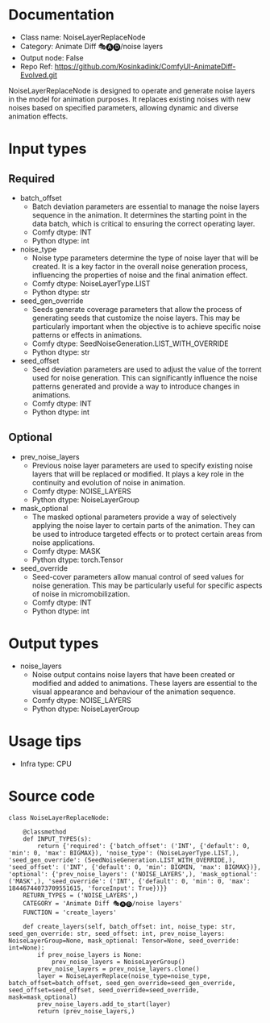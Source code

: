 # Documentation
- Class name: NoiseLayerReplaceNode
- Category: Animate Diff 🎭🅐🅓/noise layers
- Output node: False
- Repo Ref: https://github.com/Kosinkadink/ComfyUI-AnimateDiff-Evolved.git

NoiseLayerReplaceNode is designed to operate and generate noise layers in the model for animation purposes. It replaces existing noises with new noises based on specified parameters, allowing dynamic and diverse animation effects.

# Input types
## Required
- batch_offset
    - Batch deviation parameters are essential to manage the noise layers sequence in the animation. It determines the starting point in the data batch, which is critical to ensuring the correct operating layer.
    - Comfy dtype: INT
    - Python dtype: int
- noise_type
    - Noise type parameters determine the type of noise layer that will be created. It is a key factor in the overall noise generation process, influencing the properties of noise and the final animation effect.
    - Comfy dtype: NoiseLayerType.LIST
    - Python dtype: str
- seed_gen_override
    - Seeds generate coverage parameters that allow the process of generating seeds that customize the noise layers. This may be particularly important when the objective is to achieve specific noise patterns or effects in animations.
    - Comfy dtype: SeedNoiseGeneration.LIST_WITH_OVERRIDE
    - Python dtype: str
- seed_offset
    - Seed deviation parameters are used to adjust the value of the torrent used for noise generation. This can significantly influence the noise patterns generated and provide a way to introduce changes in animations.
    - Comfy dtype: INT
    - Python dtype: int
## Optional
- prev_noise_layers
    - Previous noise layer parameters are used to specify existing noise layers that will be replaced or modified. It plays a key role in the continuity and evolution of noise in animation.
    - Comfy dtype: NOISE_LAYERS
    - Python dtype: NoiseLayerGroup
- mask_optional
    - The masked optional parameters provide a way of selectively applying the noise layer to certain parts of the animation. They can be used to introduce targeted effects or to protect certain areas from noise applications.
    - Comfy dtype: MASK
    - Python dtype: torch.Tensor
- seed_override
    - Seed-cover parameters allow manual control of seed values for noise generation. This may be particularly useful for specific aspects of noise in micromobilization.
    - Comfy dtype: INT
    - Python dtype: int

# Output types
- noise_layers
    - Noise output contains noise layers that have been created or modified and added to animations. These layers are essential to the visual appearance and behaviour of the animation sequence.
    - Comfy dtype: NOISE_LAYERS
    - Python dtype: NoiseLayerGroup

# Usage tips
- Infra type: CPU

# Source code
```
class NoiseLayerReplaceNode:

    @classmethod
    def INPUT_TYPES(s):
        return {'required': {'batch_offset': ('INT', {'default': 0, 'min': 0, 'max': BIGMAX}), 'noise_type': (NoiseLayerType.LIST,), 'seed_gen_override': (SeedNoiseGeneration.LIST_WITH_OVERRIDE,), 'seed_offset': ('INT', {'default': 0, 'min': BIGMIN, 'max': BIGMAX})}, 'optional': {'prev_noise_layers': ('NOISE_LAYERS',), 'mask_optional': ('MASK',), 'seed_override': ('INT', {'default': 0, 'min': 0, 'max': 18446744073709551615, 'forceInput': True})}}
    RETURN_TYPES = ('NOISE_LAYERS',)
    CATEGORY = 'Animate Diff 🎭🅐🅓/noise layers'
    FUNCTION = 'create_layers'

    def create_layers(self, batch_offset: int, noise_type: str, seed_gen_override: str, seed_offset: int, prev_noise_layers: NoiseLayerGroup=None, mask_optional: Tensor=None, seed_override: int=None):
        if prev_noise_layers is None:
            prev_noise_layers = NoiseLayerGroup()
        prev_noise_layers = prev_noise_layers.clone()
        layer = NoiseLayerReplace(noise_type=noise_type, batch_offset=batch_offset, seed_gen_override=seed_gen_override, seed_offset=seed_offset, seed_override=seed_override, mask=mask_optional)
        prev_noise_layers.add_to_start(layer)
        return (prev_noise_layers,)
```